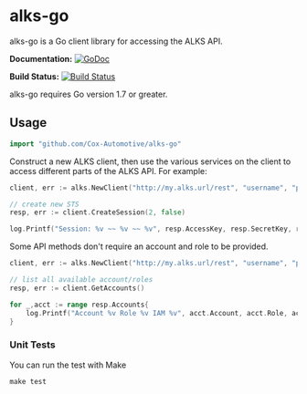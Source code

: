 # alks-go #

alks-go is a Go client library for accessing the ALKS API.

**Documentation:** [![GoDoc](https://godoc.org/github.com/Cox-Automotive/akls-go/github?status.svg)](https://godoc.org/github.com/Cox-Automotive/alks-go)

**Build Status:** [![Build Status](https://travis-ci.org/Cox-Automotive/alks-go.svg?branch=master)](https://travis-ci.org/Cox-Automotive/alks-go)  

alks-go requires Go version 1.7 or greater.

## Usage ##

```go
import "github.com/Cox-Automotive/alks-go"
```

Construct a new ALKS client, then use the various services on the client to
access different parts of the ALKS API. For example:

```go
client, err := alks.NewClient("http://my.alks.url/rest", "username", "password", "my-acct", "my-role")

// create new STS
resp, err := client.CreateSession(2, false)

log.Printf("Session: %v ~~ %v ~~ %v", resp.AccessKey, resp.SecretKey, resp.SessionToken)
```

Some API methods don't require an account and role to be provided.
```go
client, err := alks.NewClient("http://my.alks.url/rest", "username", "password", nil, nil)

// list all available account/roles
resp, err := client.GetAccounts()

for _,acct := range resp.Accounts{
    log.Printf("Account %v Role %v IAM %v", acct.Account, acct.Role, acct.IamActive)
}
```

### Unit Tests ###

You can run the test with Make

```
make test
```